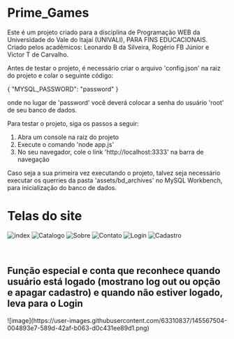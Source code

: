 # Prime_Games

Este é um projeto criado para a disciplina de Programação WEB da Universidade do Vale do Itajaí (UNIVALI),
PARA FINS EDUCACIONAIS.
Criado pelos acadêmicos: Leonardo B da Silveira, Rogério FB Júnior e Victor T de Carvalho.

Antes de testar o projeto, é necessário criar o arquivo 'config.json' na raiz do projeto e colar o seguinte
código:

{
  "MYSQL_PASSWORD": "password"
}

onde no lugar de 'password' você deverá colocar a senha do usuário 'root' de seu banco de dados.


Para testar o projeto, siga os passos a seguir:
<ol>
  <li>Abra um console na raiz do projeto </li>
  <li>  Execute o comando 'node app.js'  </li>
  <li>No seu navegador, cole o link 'http://localhost:3333' na barra de navegação </li>
 </ol> 

Caso seja a sua primeira vez executando o projeto, talvez seja necessário executar os querries da pasta
'assets/bd_archives' no MySQL Workbench, para inicialização do banco de dados.

# Telas do site
![index](https://user-images.githubusercontent.com/63310837/145566882-fc15c8e7-4e0d-4d05-9fa7-e3a8dbb2913e.png)
![Catalogo](https://user-images.githubusercontent.com/63310837/145567540-85b0cb20-afe3-4956-bfdb-0bb5b2c7babd.png)
![Sobre](https://user-images.githubusercontent.com/63310837/145567556-802ecd91-dd04-4209-9c68-9eea7c75183f.png)
![Contato](https://user-images.githubusercontent.com/63310837/145567565-a1e89834-7f35-4741-811d-cd8134709352.png)
![Login](https://user-images.githubusercontent.com/63310837/145567575-06730063-d1b3-4864-9d0e-3bc1fa109900.png)
![Cadastro](https://user-images.githubusercontent.com/63310837/145567579-4241cca2-0b19-484e-b23f-e0bf13591dd2.png)

<br> 
<h2> Função especial e conta que reconhece quando usuário está logado (mostrano log out ou opção e apagar cadastro) e quando não estiver logado, leva para o Login</h2>
![image](https://user-images.githubusercontent.com/63310837/145567504-004893e7-589d-42af-b063-d0c431ee89d1.png)
